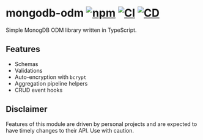 # mongodb-odm [![npm](https://img.shields.io/npm/v/@andrewscwei/mongodb-odm.svg)](https://www.npmjs.com/package/@andrewscwei/mongodb-odm) [![CI](https://github.com/andrewscwei/node-mongodb-odm/workflows/CI/badge.svg)](https://github.com/andrewscwei/node-mongodb-odm/actions?query=workflow%3ACI) [![CD](https://github.com/andrewscwei/node-mongodb-odm/workflows/CD/badge.svg)](https://github.com/andrewscwei/node-mongodb-odm/actions?query=workflow%3ACD)

Simple MonogDB ODM library written in TypeScript.

## Features

- Schemas
- Validations
- Auto-encryption with `bcrypt`
- Aggregation pipeline helpers
- CRUD event hooks

## Disclaimer

Features of this module are driven by personal projects and are expected to have timely changes to their API. Use with caution.
